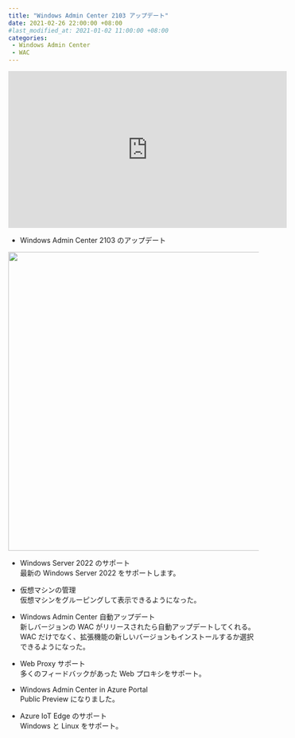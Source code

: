 ```yaml
---
title: "Windows Admin Center 2103 アップデート"
date: 2021-02-26 22:00:00 +08:00
#last_modified_at: 2021-01-02 11:00:00 +08:00
categories: 
 - Windows Admin Center 
 - WAC
---
```


<iframe width="560" height="315" src="https://www.youtube.com/embed/004gio5wDxM" frameborder="0" allow="accelerometer; autoplay; clipboard-write; encrypted-media; gyroscope; picture-in-picture" allowfullscreen></iframe>

+ Windows Admin Center 2103 のアップデート
<img src="{{ site.url }}{{ site.baseurl }}/assets/images/WAC/2103/1.png" class="full" width="600">

+ Windows Server 2022 のサポート  
    最新の Windows Server 2022 をサポートします。

+ 仮想マシンの管理  
    仮想マシンをグルーピングして表示できるようになった。

+ Windows Admin Center 自動アップデート  
新しバージョンの WAC がリリースされたら自動アップデートしてくれる。  
WAC だけでなく、拡張機能の新しいバージョンもインストールするか選択できるようになった。

+ Web Proxy サポート  
多くのフィードバックがあった Web プロキシをサポート。

+ Windows Admin Center in Azure Portal  
Public Preview になりました。

+ Azure IoT Edge のサポート  
Windows と Linux をサポート。

 